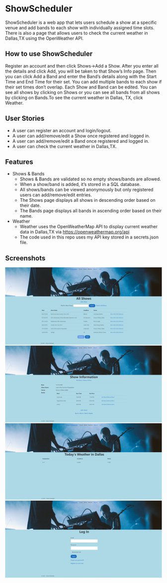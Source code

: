 # ShowScheduler 
ShowScheduler is a web app that lets users schedule a show at a specific venue and add bands to each show with individually assigned time slots. There is also a page that allows users to check the current weather in Dallas,TX using the OpenWeather API. 

## How to use ShowScheduler
Register an account and then click Shows->Add a Show. After you enter all the details and click Add, you will be taken to that Show’s Info page. Then you can click Add a Band and enter the Band’s details along with the Start Time and End Time for their set. You can add multiple bands to each show if their set times don’t overlap. Each Show and Band can be edited. You can see all shows by clicking on Shows or you can see all bands from all shows by clicking on Bands.To see the current weather in Dallas, TX, click Weather.  

## User Stories
- A user can register an account and login/logout.
- A user can add/remove/edit a Show once registered and logged in.
- A user can add/remove/edit a Band once registered and logged in.
- A user can check the current weather in Dallas,TX.

## Features
- Shows & Bands
  - Shows & Bands are validated so no empty shows/bands are allowed. 
  - When a show/band is added, it’s stored in a SQL database.
  - All shows/bands can be viewed anonymously but only registered users can add/remove/edit entries.
  - The Shows page displays all shows in descending order based on their date.
  - The Bands page displays all bands in ascending order based on their name.
- Weather
  - Weather uses the OpenWeatherMap API to display current weather data in Dallas,TX via https://openweathermap.org/api
  - The code used in this repo uses my API key stored in a secrets.json file.

## Screenshots
![alt text](https://github.com/EricDCastaneda/ShowScheduler/blob/master/screenshots/AppPic1.jpg)
![alt text](https://github.com/EricDCastaneda/ShowScheduler/blob/master/screenshots/AppPic2.jpg)
![alt text](https://github.com/EricDCastaneda/ShowScheduler/blob/master/screenshots/AppPic3.jpg)
![alt text](https://github.com/EricDCastaneda/ShowScheduler/blob/master/screenshots/AppPic4.jpg)
